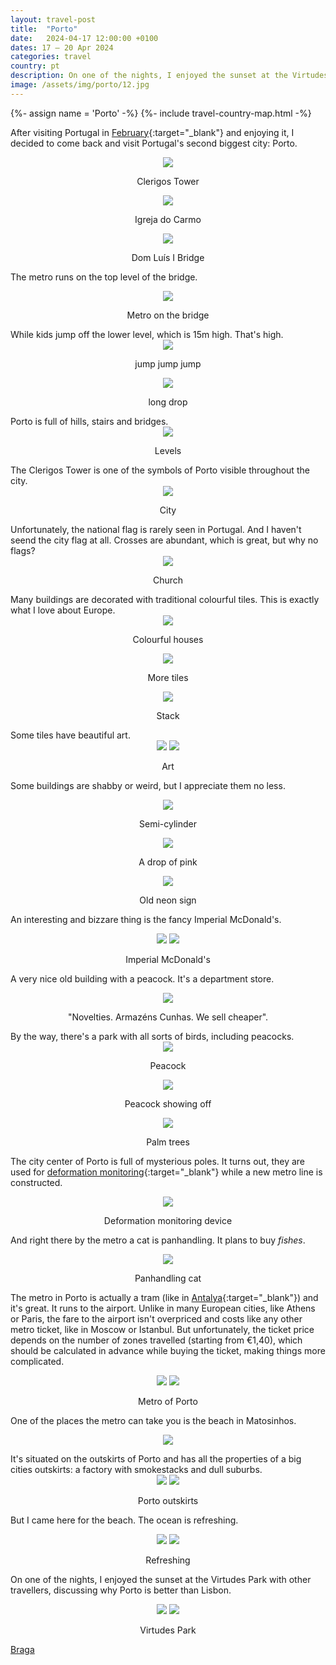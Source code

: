 ```yaml
---
layout: travel-post
title:  "Porto"
date:   2024-04-17 12:00:00 +0100
dates: 17 – 20 Apr 2024
categories: travel
country: pt
description: On one of the nights, I enjoyed the sunset at the Virtudes Park with other travellers, discussing why Porto is better than Lisbon.
image: /assets/img/porto/12.jpg
---
```


{%- assign name = 'Porto' -%}
{%- include travel-country-map.html -%}

After visiting Portugal in [February](/travel/2024/lisbon){:target="_blank"} and enjoying it, I decided to come back and visit Portugal's second biggest city: Porto.
<center>
    <img src="/assets/img/porto/1.jpg" />
    <p class="image-label">Clerigos Tower</p>
</center>
<center>
    <img src="/assets/img/porto/2.jpg" />
    <p class="image-label">Igreja do Carmo</p>
</center>
<center>
    <img src="/assets/img/porto/3.jpg" />
    <p class="image-label">Dom Luís I Bridge </p>
</center>

The metro runs on the top level of the bridge.
<center>
    <img src="/assets/img/porto/4.jpg" />
    <p class="image-label">Metro on the bridge</p>
</center>
While kids jump off the lower level, which is 15m high. That's high.
<center>
    <img src="/assets/img/porto/5.jpg" />
    <p class="image-label">jump jump jump</p>
</center>
<center>
    <img src="/assets/img/porto/6.jpg" />
    <p class="image-label">long drop</p>
</center>
Porto is full of hills, stairs and bridges.
<center>
    <img src="/assets/img/porto/7.jpg" />
    <p class="image-label">Levels</p>
</center>
The Clerigos Tower is one of the symbols of Porto visible throughout the city. 
<center>
    <img src="/assets/img/porto/8.jpg" />
    <p class="image-label">City</p>
</center>
Unfortunately, the national flag is rarely seen in Portugal. And I haven't seend the city flag at all. Crosses are abundant, which is great, but why no flags?
<center>
    <img src="/assets/img/porto/9.jpg" />
    <p class="image-label">Church</p>
</center>
Many buildings are decorated with traditional colourful tiles. This is exactly what I love about Europe.
<center>
    <img src="/assets/img/porto/11.jpg" />
    <p class="image-label">Colourful houses</p>
</center>

<center>
    <img src="/assets/img/porto/12.jpg" />
    <p class="image-label">More tiles</p>
</center>

<center>
    <img src="/assets/img/porto/10.jpg" />
    <p class="image-label">Stack</p>
</center>
Some tiles have beautiful art.
<center>
    <div class="side-by-side">
        <img src="/assets/img/porto/26.jpg" />
        <img src="/assets/img/porto/27.jpg" />
    </div>
    <p class="image-label">Art</p>
</center>

Some buildings are shabby or weird, but I appreciate them no less.
<center>
    <img src="/assets/img/porto/15.jpg" />
    <p class="image-label">Semi-cylinder</p>
</center>
<center>
    <img src="/assets/img/porto/13.jpg" />
    <p class="image-label">A drop of pink</p>
</center>


<center>
    <img src="/assets/img/porto/16.jpg" />
    <p class="image-label">Old neon sign</p>
</center>


An interesting and bizzare thing is the fancy Imperial McDonald's. 
<center>
    <div class="side-by-side">
        <img src="/assets/img/porto/32.jpg" />
        <img src="/assets/img/porto/33.jpg" />
    </div>
    <p class="image-label">Imperial McDonald's</p>
</center>

A very nice old building with a peacock. It's a department store.
<center>
    <img src="/assets/img/porto/14.jpg" />
    <p class="image-label">"Novelties. Armazéns Cunhas. We sell cheaper".</p>
</center>
By the way, there's a park with all sorts of birds, including peacocks.
<center>
    <img src="/assets/img/porto/17.jpg" />
    <p class="image-label">Peacock</p>
</center>
<center>
    <img src="/assets/img/porto/18.jpg" />
    <p class="image-label">Peacock showing off</p>
</center>
<center>
    <img src="/assets/img/porto/19.jpg" />
    <p class="image-label">Palm trees</p>
</center>

The city center of Porto is full of mysterious poles. It turns out, they are used for [deformation monitoring](https://en.wikipedia.org/wiki/Deformation_monitoring){:target="_blank"} while a new metro line is constructed.
<center>
    <img src="/assets/img/porto/22.jpg" />
    <p class="image-label">Deformation monitoring device</p>
</center>

And right there by the metro a cat is panhandling. It plans to buy _fishes_.
<center>
    <img src="/assets/img/porto/20.jpg" />
    <p class="image-label">Panhandling cat</p>
</center>

The metro in Porto is actually a tram (like in [Antalya](/travel/2023/antalya){:target="_blank"}) and it's great. It runs to the airport. Unlike in many European cities, like Athens or Paris, the fare to the airport isn't overpriced and costs like any other metro ticket, like in Moscow or Istanbul. But unfortunately, the ticket price depends on the number of zones travelled (starting from €1,40), which should be calculated in advance while buying the ticket, making things more complicated. 
<center>
    <div class="side-by-side">
        <img src="/assets/img/porto/23.jpg" />
        <img src="/assets/img/porto/24.jpg" />
    </div>
    <p class="image-label">Metro of Porto</p>
</center>

One of the places the metro can take you is the beach in Matosinhos.
<center>
    <img src="/assets/img/porto/21.jpg" />
    <p class="image-label"></p>
</center>
It's situated on the outskirts of Porto and has all the properties of a big cities outskirts: a factory with smokestacks and dull suburbs.
<center>
    <div class="side-by-side">
        <img src="/assets/img/porto/28.jpg" />
        <img src="/assets/img/porto/29.jpg" />
    </div>
    <p class="image-label">Porto outskirts</p>
</center>

But I came here for the beach. The ocean is refreshing.
<center>
    <div class="side-by-side">
        <img src="/assets/img/porto/30.jpg" />
        <img src="/assets/img/porto/31.jpg" />
    </div>
    <p class="image-label">Refreshing</p>
</center>

On one of the nights, I enjoyed the sunset at the Virtudes Park with other travellers, discussing why Porto is better than Lisbon.
<center>
    <div class="side-by-side">
        <img src="/assets/img/porto/34.jpg" />
        <img src="/assets/img/porto/35.jpg" />
    </div>
    <p class="image-label">Virtudes Park</p>
</center>

<a class="next" href="/travel/2024/braga">
    Braga
</a>
